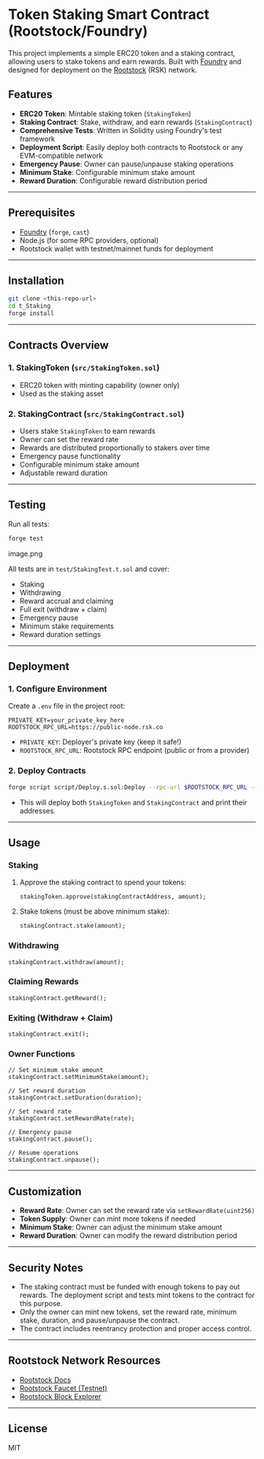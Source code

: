 # Token Staking Smart Contract (Rootstock/Foundry)

This project implements a simple ERC20 token and a staking contract, allowing users to stake tokens and earn rewards. Built with [Foundry](https://book.getfoundry.sh/) and designed for deployment on the [Rootstock](https://rootstock.io/) (RSK) network.

## Features
- **ERC20 Token**: Mintable staking token (`StakingToken`)
- **Staking Contract**: Stake, withdraw, and earn rewards (`StakingContract`)
- **Comprehensive Tests**: Written in Solidity using Foundry's test framework
- **Deployment Script**: Easily deploy both contracts to Rootstock or any EVM-compatible network
- **Emergency Pause**: Owner can pause/unpause staking operations
- **Minimum Stake**: Configurable minimum stake amount
- **Reward Duration**: Configurable reward distribution period

---

## Prerequisites
- [Foundry](https://book.getfoundry.sh/getting-started/installation) (`forge`, `cast`)
- Node.js (for some RPC providers, optional)
- Rootstock wallet with testnet/mainnet funds for deployment

---

## Installation

```sh
git clone <this-repo-url>
cd t_Staking
forge install
```

---

## Contracts Overview

### 1. StakingToken (`src/StakingToken.sol`)
- ERC20 token with minting capability (owner only)
- Used as the staking asset

### 2. StakingContract (`src/StakingContract.sol`)
- Users stake `StakingToken` to earn rewards
- Owner can set the reward rate
- Rewards are distributed proportionally to stakers over time
- Emergency pause functionality
- Configurable minimum stake amount
- Adjustable reward duration

---

## Testing

Run all tests:
```sh
forge test
```
image.png

All tests are in `test/StakingTest.t.sol` and cover:
- Staking
- Withdrawing
- Reward accrual and claiming
- Full exit (withdraw + claim)
- Emergency pause
- Minimum stake requirements
- Reward duration settings

---

## Deployment

### 1. Configure Environment
Create a `.env` file in the project root:
```
PRIVATE_KEY=your_private_key_here
ROOTSTOCK_RPC_URL=https://public-node.rsk.co
```
- `PRIVATE_KEY`: Deployer's private key (keep it safe!)
- `ROOTSTOCK_RPC_URL`: Rootstock RPC endpoint (public or from a provider)

### 2. Deploy Contracts

```sh
forge script script/Deploy.s.sol:Deploy --rpc-url $ROOTSTOCK_RPC_URL --private-key $PRIVATE_KEY --broadcast
```
- This will deploy both `StakingToken` and `StakingContract` and print their addresses.

---

## Usage

### Staking
1. Approve the staking contract to spend your tokens:
   ```solidity
   stakingToken.approve(stakingContractAddress, amount);
   ```
2. Stake tokens (must be above minimum stake):
   ```solidity
   stakingContract.stake(amount);
   ```

### Withdrawing
```solidity
stakingContract.withdraw(amount);
```

### Claiming Rewards
```solidity
stakingContract.getReward();
```

### Exiting (Withdraw + Claim)
```solidity
stakingContract.exit();
```

### Owner Functions
```solidity
// Set minimum stake amount
stakingContract.setMinimumStake(amount);

// Set reward duration
stakingContract.setDuration(duration);

// Set reward rate
stakingContract.setRewardRate(rate);

// Emergency pause
stakingContract.pause();

// Resume operations
stakingContract.unpause();
```

---

## Customization
- **Reward Rate**: Owner can set the reward rate via `setRewardRate(uint256)`
- **Token Supply**: Owner can mint more tokens if needed
- **Minimum Stake**: Owner can adjust the minimum stake amount
- **Reward Duration**: Owner can modify the reward distribution period

---

## Security Notes
- The staking contract must be funded with enough tokens to pay out rewards. The deployment script and tests mint tokens to the contract for this purpose.
- Only the owner can mint new tokens, set the reward rate, minimum stake, duration, and pause/unpause the contract.
- The contract includes reentrancy protection and proper access control.

---

## Rootstock Network Resources
- [Rootstock Docs](https://developers.rsk.co/)
- [Rootstock Faucet (Testnet)](https://faucet.rsk.co/)
- [Rootstock Block Explorer](https://explorer.rsk.co/)

---

## License
MIT
